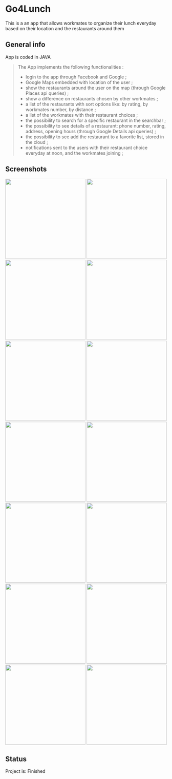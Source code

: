 # Go4Lunch
This is a an app that allows workmates to organize their lunch everyday based on their location and the restaurants around them

## General info
App is coded in JAVA
>The App implements the following functionalities :
>* login to the app through Facebook and Google ;
>* Google Maps embedded with location of the user ;
>* show the restaurants around the user on the map (through Google Places api queries) ;
>* show a difference on restaurants chosen by other workmates ;
>* a list of the restaurants with sort options like: by rating, by workmates number, by distance ;
>* a list of the workmates with their restaurant choices ;
>* the possibility to search for a specific restaurant in the searchbar ;
>* the possibility to see details of a restaurant: phone number, rating, address, opening hours (through Google Details api queries) ;
>* the possibility to see add the restaurant to a favorite list, stored in the cloud ;
>* notifications sent to the users with their restaurant choice everyday at noon, and the workmates joining ;

## Screenshots
<img src="/screenshots/1signin.png" width="250"> <img src="/screenshots/2permissions_map.png" width="250"> <img src="/screenshots/3permissions_restaurants.png" width="250"> <img src="/screenshots/4map.png" width="250"> <img src="/screenshots/5restaurants.png" width="250"> <img src="/screenshots/6workmates.png" width="250"> <img src="/screenshots/7drawer.png" width="250"> <img src="/screenshots/8settings.png" width="250"> <img src="/screenshots/9map_increased_radius.png" width="250"> <img src="/screenshots/10details.png" width="250"> <img src="/screenshots/11language_restaurants_search.png" width="250"> <img src="/screenshots/12language_restaurants_sort.png" width="250"> <img src="/screenshots/13language_details.png" width="250"> <img src="/screenshots/14notification.png" width="250">



## Status
Project is:  Finished




